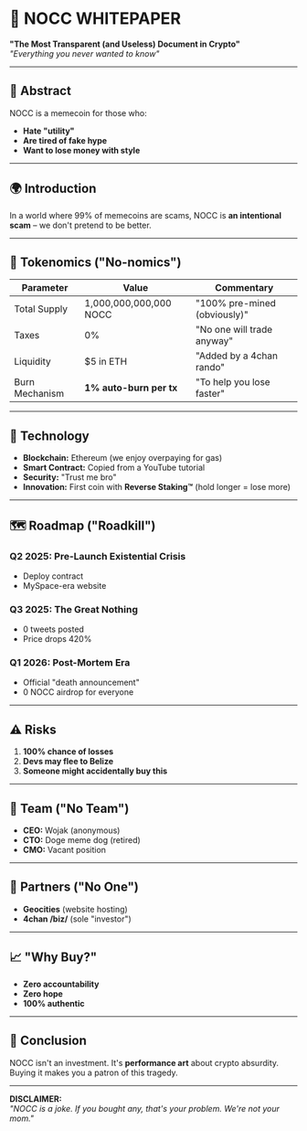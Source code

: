 # 📜 NOCC WHITEPAPER  
**"The Most Transparent (and Useless) Document in Crypto"**  
*"Everything you never wanted to know"*  

---

## 🎯 Abstract  
NOCC is a memecoin for those who:  
- **Hate "utility"**  
- **Are tired of fake hype**  
- **Want to lose money with style**  

---

## 🌍 Introduction  
In a world where 99% of memecoins are scams, NOCC is **an intentional scam** – we don't pretend to be better.  

---

## 💸 Tokenomics ("No-nomics")  
| Parameter          | Value                        | Commentary                     |  
|--------------------|------------------------------|--------------------------------|  
| Total Supply       | 1,000,000,000,000 NOCC       | "100% pre-mined (obviously)"   |  
| Taxes              | 0%                           | "No one will trade anyway"     |  
| Liquidity          | $5 in ETH                    | "Added by a 4chan rando"       |  
| Burn Mechanism     | **1% auto-burn per tx**      | "To help you lose faster"      |  

---

## 🔧 Technology  
- **Blockchain:** Ethereum (we enjoy overpaying for gas)  
- **Smart Contract:** Copied from a YouTube tutorial  
- **Security:** "Trust me bro"  
- **Innovation:** First coin with **Reverse Staking™** (hold longer = lose more)  

---

## 🗺️ Roadmap ("Roadkill")  
### Q2 2025: Pre-Launch Existential Crisis  
- Deploy contract  
- MySpace-era website  

### Q3 2025: The Great Nothing  
- 0 tweets posted  
- Price drops 420%  

### Q1 2026: Post-Mortem Era  
- Official "death announcement"  
- 0 NOCC airdrop for everyone  

---

## ⚠️ Risks  
1. **100% chance of losses**  
2. **Devs may flee to Belize**  
3. **Someone might accidentally buy this**  

---

## 🎩 Team ("No Team")  
- **CEO:** Wojak (anonymous)  
- **CTO:** Doge meme dog (retired)  
- **CMO:** Vacant position  

---

## 🤝 Partners ("No One")  
- **Geocities** (website hosting)  
- **4chan /biz/** (sole "investor")  

---

## 📈 "Why Buy?"  
- **Zero accountability**  
- **Zero hope**  
- **100% authentic**  

---

## 🏁 Conclusion  
NOCC isn't an investment. It's **performance art** about crypto absurdity. Buying it makes you a patron of this tragedy.  

---

**DISCLAIMER:**  
*"NOCC is a joke. If you bought any, that's your problem. We're not your mom."*  
